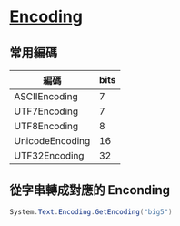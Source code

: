 # [Encoding](https://docs.microsoft.com/zh-tw/dotnet/api/system.text.encoding)

## 常用編碼

| 編碼            | bits |
| --------------- | ---- |
| ASCIIEncoding   | 7    |
| UTF7Encoding    | 7    |
| UTF8Encoding    | 8    |
| UnicodeEncoding | 16   |
| UTF32Encoding   | 32   |


## 從字串轉成對應的 Enconding

```csharp
System.Text.Encoding.GetEncoding("big5")
```